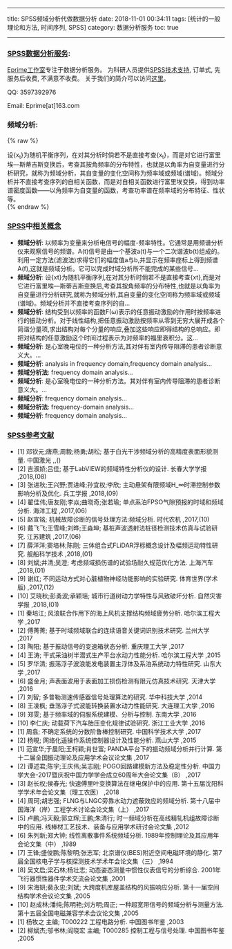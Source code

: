 
---
title: SPSS频域分析代做数据分析
date: 2018-11-01 00:34:11
tags: [统计的一般理论和方法, 时间序列, SPSS]
category: 数据分析服务
toc: true

---



<span></span>
<!-- more -->

### [SPSS](/tags/SPSS/)[数据分析服务](/categories/数据分析服务/):
[Eprime工作室](http://Eprime.cn/)专注于数据分析服务。
为科研人员提供[SPSS技术支持](http://Eprime.cn/2018/08/18/Eprime工作室SPSS代做服务详情/), 订单式, 先服务后收费, 不满意不收费。
关于我们的简介可以访问[这里](http://Eprime.cn/2018/08/17/关于Eprime工作室/)。

QQ: 3597392976

Email: Eprime[at]163.com



### 频域分析:

{% raw %}
<div class="p1">设{x<sub>t</sub>}为随机平衡序列，在对其分析时倘若不是直接考查{x<sub>t</sub>}，而是对它进行富里埃—斯蒂吉斯变换后，考查其按角频率的分布特性，也就是以角率为自变量进行分析研究，就称为频域分析，其自变量的变化空间称为频率域或频域(谱域)。频域分析并不直接考查序列的自相关函数，而是对自相关函数进行富里埃变换，得到功率谱密度函数——以角频率为自变量的函数，考查功率谱在频率域的分布特征、性状等。</div>
{% endraw %}



### [SPSS](/tags/SPSS/)中[相关概念](/categories/数据分析服务)

- **频域分析**: 以频率为变量来分析电信号的幅度-频率特性。它通常是用频谱分析仪来观察信号的频谱。A(t)信号是由一个基波a(t)与一个二次谐波b(t)组成的。利用一定方法(滤波法)求得它们的幅度值a与b,并显示在频率座标上得到频谱A(f),这就是频域分析。它可以完成时域分析所不能完成的某些信号...
- **频域分析**: 设{xt}为随机平衡序列,在对其分析时倘若不是直接考查{xt},而是对它进行富里埃—斯蒂吉斯变换后,考查其按角频率的分布特性,也就是以角率为自变量进行分析研究,就称为频域分析,其自变量的变化空间称为频率域或频域(谱域)。频域分析并不直接考查序列的自...
- **频域分析**: 结构受到以频率的函数F(ω)表示的任意振动激励的作用时按频率进行的振动分析。对于线性结构,把任意振动激励按频率从零到无穷大展开成各个简谐分量项,求出结构对每个分量的响应,叠加这些响应即得结构的总响应。即把对结构的任意激励这个时间过程表示为对频率的福里衰积分。这...
- **频域分析**: 是心室晚电位的一种分析方法,其对伴有室内传导阻滞的患者诊断意义大。...
- **频域分析**: analysis in frequency domain,frequency domain analysis...
- **频域分析法**: frequency domain analysis...
- **频域分析**: 是心室晚电位的一种分析方法。其对伴有室内传导阻滞的患者诊断意义大。...
- **频域分析**: frequency domain analysis...
- **频域分析法**: frequency-domain analysis...
- **频域分析**: frequency domain analysis...


### [SPSS](/tags/SPSS/)[参考文献](/categories/数据分析服务/)

- [1]  邓钦元;唐燕;周毅;杨勇;胡松; 基于白光干涉频域分析的高精度表面形貌测量. 中国激光 ,,()
- [2]  吉淑娇;吕佳; 基于LabVIEW的频域特性分析仪的设计. 长春大学学报 ,2018,(08)
- [3]  张进秋;王兴野;贾进峰;孙宜权;李欣; 主动悬架有限频域H_∞时滞控制参数影响分析及优化. 兵工学报 ,2018,(09)
- [4]  翟佳伟;唐友刚;李焱;曲晓奇;张若瑜; 单点系泊FPSO气隙预报的时域和频域分析. 海洋工程 ,2017,(06)
- [5]  赵宣铭; 机械故障诊断的信号处理方法:频域分析. 时代农机 ,2017,(10)
- [6]  戴飞飞;王雪峰;刘晔;王淼坤; 基桩声波透射法桩径检测技术仿真与试验研究. 江苏建筑 ,2017,(06)
- [7]  薛洋洋;窦培林;陈刚; 三体组合式FLiDAR浮标概念设计及幅频运动特性研究. 舰船科学技术 ,2018,(01)
- [8]  刘斌;井清;吴澄; 考虑频域损伤谱的试验场耐久规范优化方法. 上海汽车 ,2018,(01)
- [9]  谢红; 不同运动方式对心脏植物神经功能影响的实验研究. 体育世界(学术版) ,2017,(12)
- [10]  艾晓秋;彭勇波;承颖瑶; 城市行道树动力学特性与风致破坏分析. 自然灾害学报 ,2018,(01)
- [1]  秦培江; 风浪联合作用下的海上风机支撑结构频域疲劳分析. 哈尔滨工程大学 ,2017
- [2]  傅菁菁; 基于时域频域联合的连续语音关键词识别技术研究. 兰州大学 ,2017
- [3]  陶阳; 基于振动信号的变速箱状态分析. 重庆理工大学 ,2017
- [4]  王涛; 干式采油树半潜式生产平台水动力性能分析. 哈尔滨工程大学 ,2015
- [5]  罗华清; 振荡浮子波浪能发电装置主浮体及系泊系统动力特性研究. 山东大学 ,2017
- [6]  盛金月; 声表面波用于表面加工损伤检测有限元仿真技术研究. 天津大学 ,2016
- [7]  刘智; 多普勒测速传感器信号处理算法的研究. 华中科技大学 ,2014
- [8]  王凌枫; 垂荡浮子式波能转换装置水动力性能研究. 大连理工大学 ,2016
- [9]  郑雯; 基于频率域的伺服系统建模、分析与控制. 东南大学 ,2016
- [10]  李仁庆; 动载荷下汽车胎压变化规律试验研究. 浙江工业大学 ,2016
- [1]  周翕; 不确定系统的分数阶鲁棒控制研究. 中国科学技术大学 ,2017
- [2]  杨晛; 网络化遥操作系统控制器设计及性能分析. 燕山大学 ,2015
- [1]  范宣华;于晨阳;王柯颖;肖世富; PANDA平台下的振动频域分析并行计算. 第十二届全国振动理论及应用学术会议论文集 ,2017
- [2]  谭述君;陈宇;王庆伟;吴志刚; POGO回路建模新方法及稳定性分析. 中国力学大会-2017暨庆祝中国力学学会成立60周年大会论文集（B） ,2017
- [3]  赵长权;侯春光; 快速傅里叶变换算法在继电保护中的应用. 第十五届沈阳科学学术年会论文集（理工农医） ,2018
- [4]  周珂;胡志强; FLNG与LNGC旁靠水动力遮蔽效应的频域分析. 第十八届中国海洋（岸）工程学术讨论会论文集（上） ,2017
- [5]  卢鹏;冯天毅;郭立辉;王鹏;朱清行; 时一频域分析在高线精轧机组故障诊断中的应用. 线棒材工艺技术、装备与应用学术研讨会论文集 ,2012
- [6]  朱列新;郑大钟; 线性离散事件系统频域分析. 1989年控制理论及其应用年会论文集（中） ,1989
- [7]  王锋;盛俊鹏;陈黎明;张志军; 北京谱仪(BES)附近空间电磁环境的静化. 第7届全国核电子学与核探测技术学术年会论文集（三） ,1994
- [8]  吴文启;梁石林;杨壮志; 动态姿态测量中惯性仪表信号的分析综合. 2001年飞行器惯性器件学术交流会论文集 ,2001
- [9]  宋海妍;裴永忠;刘斌; 大跨度机库屋盖结构的风振响应分析. 第十一届空间结构学术会议论文集 ,2005
- [10]  赵成林;潘纯;陈明艳;刘方明;周正; 一种超宽带信号的频域分析与测量方法. 第十五届全国电磁兼容学术会议论文集 ,2005
- [1]  杨牧之 主编; T000222  工程电路分析. 中国图书年鉴 ,2003
- [2]  柳斌杰;邬书林;阎晓宏 主编; T000285 控制工程与信号处理. 中国图书年鉴 ,2005



